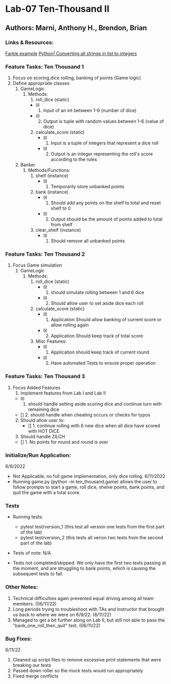 # Lab-07 Ten-Thousand II

## Authors: Marni, Anthony H., Brendon, Brian

### Links & Resources:
[Farkle example](http://www.playonlinedicegames.com/farkle)
[Python| Converting all strings in list to integers](https://www.geeksforgeeks.org/python-converting-all-strings-in-list-to-integers/)


### Feature Tasks: Ten Thousand 1
1. Focus on scoring,dice rolling, banking of points (Game logic)
2. Define appropriate classes
   1. GameLogic
      1. Methods:
         1. roll_dice (static)
         - [x] 1. Input of an int between 1-6 (number of dice)
         - [x] 2. Output is tuple with random values between 1-6 (value of dice)
         2. calculate_score (static)
            - [x] 1. Input is a tuple of integers that represent a dice roll
            - [x] 2. Output is an integer representing the roll's score according to the rules
   2. Banker
      1. Methods/Functions: 
         1. shelf (instance)
            - [x] 1. Temporarily store  unbanked points
         2. bank (instance)
            - [x] 1. Should add any points on the shelf to total and reset shelf to 0
            - [x] 2. Output should be the amount of points added to total from shelf
         3. clear_shelf (instance)
            - [x] 1. Should remove all unbanked points

### Feature Tasks: Ten Thousand 2
1. Focus Game simulation
   1. GameLogic
      1. Methods:
         1. roll_dice (static)
            - [x] 1. should simulate rolling between 1 and 6 dice
            - [x] 2. Should allow user to set aside dice each roll
         2. calculate_score (static)
            - [x] 1. Application Should allow banking of current score or allow rolling again
            - [x] 2. Application Should keep track of total score
         3. Misc Features:
            - [x] 1. Application should keep track of current round
            - [x] 2. Have automated Tests to ensure proper operation

### Feature Tasks: Ten Thousand 3
1. Focus Added Features 
   1. Implement features from Lab I and Lab II
     - [x] 1. should handle setting aside scoring dice and continue turn 
              with remaining dice
     - [] 2. should handle when cheating occurs or checks for typos
   2. Should allow user to:
      - [] 1. continue rolling with 6 new dice when all dice 
         have scored with HOT DICE
   3. Should handle ZILCH
     - [] 1. No points for round and round is over


### Initialize/Run Application:

6/9/2022
- Not Applicable, no full game implementation, only dice rolling. 
6/11/2022
- Running game.py (python -m ten_thousand.game) allows the user to follow prompts to start a game, roll dice, shelve points, bank points, and quit the game with a total score.

### Tests
 - Running tests: 
   - pytest test/version_1 (this test all version one tests from the first part of the lab)
   - pytest test/version_2 (this tests all verion two tests from the second part of the lab)
 
 - Tests of note: N/A
 - Tests not completed/skipped: We only have the first two tests passing at the moment, and are struggling to bank points, which is causing the subsequent tests to fail.

### Other Notes:
1. Technical difficulties again prevented equal driving among all team 
   members. (06/11/22)
2. Long periods trying to troubleshoot with TAs and Instructor that brought 
   us back to where we were on 6/9/22. (6/11/22)
3. Managed to get a bit further along on Lab II, but still not able to pass 
   the "bank_one_roll_then_quit" test. (06/11/22)
### Bug Fixes:
6/11/22
1. Cleaned up script files to remove excessive print statements that were breaking our tests
2. Passed down roller so the mock tests would run appropriately
3. Fixed merge conflicts